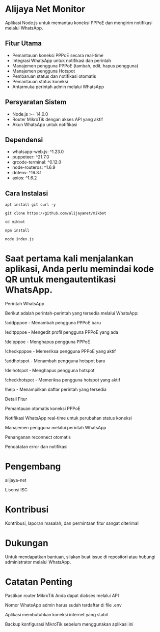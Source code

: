 # Alijaya Net Monitor

Aplikasi Node.js untuk memantau koneksi PPPoE dan mengirim notifikasi melalui WhatsApp.

## Fitur Utama

- Pemantauan koneksi PPPoE secara real-time
- Integrasi WhatsApp untuk notifikasi dan perintah
- Manajemen pengguna PPPoE (tambah, edit, hapus pengguna)
- Manajemen pengguna Hotspot
- Pembaruan status dan notifikasi otomatis
- Pemantauan status koneksi
- Antarmuka perintah admin melalui WhatsApp

## Persyaratan Sistem

- Node.js >= 14.0.0
- Router MikroTik dengan akses API yang aktif
- Akun WhatsApp untuk notifikasi

## Dependensi

- whatsapp-web.js: ^1.23.0
- puppeteer: ^21.7.0
- qrcode-terminal: ^0.12.0
- node-routeros: ^1.6.9
- dotenv: ^16.3.1
- axios: ^1.6.2

## Cara Instalasi

```
apt install git curl -y
```
```
git clone https://github.com/alijayanet/mikbot
```
```
cd mikbot
```
```
npm install
```
```
node index.js
```


# Saat pertama kali menjalankan aplikasi, Anda perlu memindai kode QR untuk mengautentikasi WhatsApp.

Perintah WhatsApp

Berikut adalah perintah-perintah yang tersedia melalui WhatsApp:

!addpppoe <username> <password> <profile> - Menambah pengguna PPPoE baru

!editpppoe <username> <newprofile> - Mengedit profil pengguna PPPoE yang ada

!delpppoe <username> - Menghapus pengguna PPPoE

!checkpppoe - Memeriksa pengguna PPPoE yang aktif

!addhotspot <username> <password> <profile> - Menambah pengguna hotspot baru

!delhotspot <username> - Menghapus pengguna hotspot

!checkhotspot - Memeriksa pengguna hotspot yang aktif

!help - Menampilkan daftar perintah yang tersedia

Detail Fitur

Pemantauan otomatis koneksi PPPoE

Notifikasi WhatsApp real-time untuk perubahan status koneksi

Manajemen pengguna melalui perintah WhatsApp

Penanganan reconnect otomatis

Pencatatan error dan notifikasi

# Pengembang
alijaya-net

Lisensi
ISC

# Kontribusi
Kontribusi, laporan masalah, dan permintaan fitur sangat diterima!

# Dukungan
Untuk mendapatkan bantuan, silakan buat issue di repositori atau hubungi administrator melalui WhatsApp.

# Catatan Penting

Pastikan router MikroTik Anda dapat diakses melalui API

Nomor WhatsApp admin harus sudah terdaftar di file .env

Aplikasi membutuhkan koneksi internet yang stabil

Backup konfigurasi MikroTik sebelum menggunakan aplikasi ini

